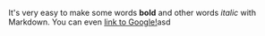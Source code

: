 It's very easy to make some words **bold** and other words *italic* with Markdown. You can even [link to Google!](http://google.com)asd